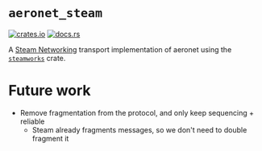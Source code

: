 # `aeronet_steam`

[![crates.io](https://img.shields.io/crates/v/aeronet_steam.svg)](https://crates.io/crates/aeronet_steam)
[![docs.rs](https://img.shields.io/docsrs/aeronet_steam)](https://docs.rs/aeronet_steam)

A [Steam Networking](https://partner.steamgames.com/doc/features/multiplayer/networking) transport
implementation of aeronet using the [`steamworks`](https://crates.io/crates/steamworks) crate.

# Future work

* Remove fragmentation from the protocol, and only keep sequencing + reliable
  * Steam already fragments messages, so we don't need to double fragment it
